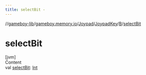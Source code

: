 ```yaml
---
title: selectBit -
---
```

//[gameboy-lib](../../../../index.md)/[gameboy.memory.io](../../../index.md)/[Joypad](../../index.md)/[JoypadKey](../index.md)/[B](index.md)/[selectBit](select-bit.md)



# selectBit  
[jvm]  
Content  
val [selectBit](select-bit.md): [Int](https://kotlinlang.org/api/latest/jvm/stdlib/kotlin/-int/index.html)  



